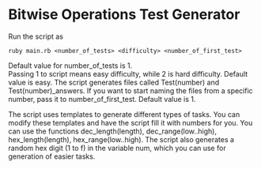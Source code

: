 Bitwise Operations Test Generator
=================================

Run the script as
```
ruby main.rb <number_of_tests> <difficulty> <number_of_first_test>
```

Default value for number_of_tests is 1. </br>
Passing 1 to script means easy difficulty, while 2 is hard difficulty. Default value is easy.
The script generates files called Test(number) and Test(number)_answers. If you want to start naming the files from a specific number, pass it to number_of_first_test. Default value is 1.


The script uses templates to generate different types of tasks. You can modify these templates and have the script fill it with numbers for you.
You can use the functions dec_length(length), dec_range(low..high), hex_length(length), hex_range(low..high). The script also generates a random hex digit (1 to f) in the variable num, which you can use for generation of easier tasks.
